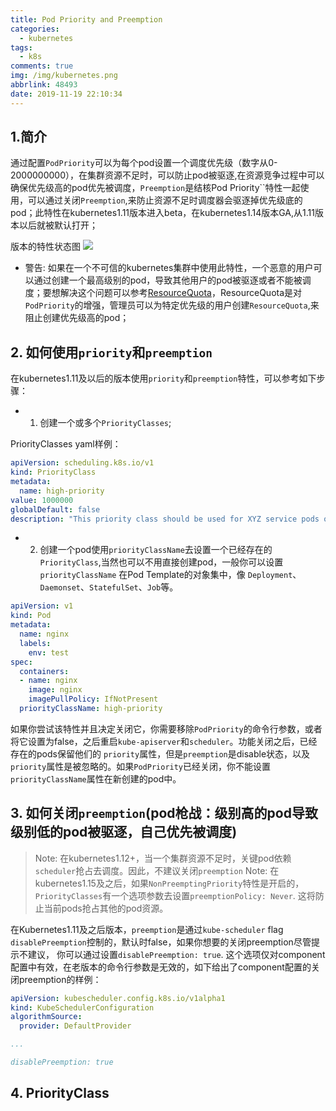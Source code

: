 ```yaml
---
title: Pod Priority and Preemption
categories:
  - kubernetes
tags:
  - k8s
comments: true
img: /img/kubernetes.png
abbrlink: 48493
date: 2019-11-19 22:10:34
---
```

## 1.简介
通过配置`PodPriority`可以为每个pod设置一个调度优先级（数字从0-2000000000），在集群资源不足时，可以防止pod被驱逐,在资源竞争过程中可以确保优先级高的pod优先被调度，`Preemption`是结核Pod Priority``特性一起使用，可以通过关闭`Preemption`,来防止资源不足时调度器会驱逐掉优先级底的pod；此特性在kubernetes1.11版本进入beta，在kubernetes1.14版本GA,从1.11版本以后就被默认打开；

版本的特性状态图
![](/illustration/priorityClass.png)

- 警告: 如果在一个不可信的kubernetes集群中使用此特性，一个恶意的用户可以通过创建一个最高级别的pod，导致其他用户的pod被驱逐或者不能被调度；要想解决这个问题可以参考[ResourceQuota](https://kubernetes.io/docs/concepts/policy/resource-quotas/)，ResourceQuota是对`PodPriority`的增强，管理员可以为特定优先级的用户创建`ResourceQuota`,来阻止创建优先级高的pod；

## 2. 如何使用`priority`和`preemption`
在kubernetes1.11及以后的版本使用`priority`和`preemption`特性，可以参考如下步骤：
- 1. 创建一个或多个`PriorityClasses`;

PriorityClasses yaml样例：
```yaml
apiVersion: scheduling.k8s.io/v1
kind: PriorityClass
metadata:
  name: high-priority
value: 1000000
globalDefault: false
description: "This priority class should be used for XYZ service pods only."
```

- 2. 创建一个pod使用`priorityClassName`去设置一个已经存在的`PriorityClass`,当然也可以不用直接创建pod，一般你可以设置`priorityClassName`
在Pod Template的对象集中，像 `Deployment`、`Daemonset`、`StatefulSet`、`Job`等。

```yaml
apiVersion: v1
kind: Pod
metadata:
  name: nginx
  labels:
    env: test
spec:
  containers:
  - name: nginx
    image: nginx
    imagePullPolicy: IfNotPresent
  priorityClassName: high-priority
```

如果你尝试该特性并且决定关闭它，你需要移除`PodPriority`的命令行参数，或者将它设置为false，之后重启`kube-apiserver`和`scheduler`。功能关闭之后，已经存在的pods保留他们的
`priority`属性，但是`preemption`是disable状态，以及`priority`属性是被忽略的。如果`PodPriority`已经关闭，你不能设置`priorityClassName`属性在新创建的pod中。

## 3. 如何关闭`preemption`(pod枪战：级别高的pod导致级别低的pod被驱逐，自己优先被调度)

> Note: 在kubernetes1.12+，当一个集群资源不足时，关键pod依赖`scheduler`抢占去调度。因此，不建议关闭`preemption`
> Note: 在kubernetes1.15及之后，如果`NonPreemptingPriority`特性是开启的，`PriorityClasses`有一个选项参数去设置`preemptionPolicy: Never`.
> 这将防止当前pods抢占其他的pod资源。

在Kubernetes1.11及之后版本，`preemption`是通过`kube-scheduler` flag `disablePreemption`控制的，默认时false，如果你想要的关闭preemption尽管提示不建议，
你可以通过设置`disablePreemption: true`.
这个选项仅对component配置中有效，在老版本的命令行参数是无效的，如下给出了component配置的关闭preemption的样例：
````yaml
apiVersion: kubescheduler.config.k8s.io/v1alpha1
kind: KubeSchedulerConfiguration
algorithmSource:
  provider: DefaultProvider

...

disablePreemption: true
````

## 4. PriorityClass